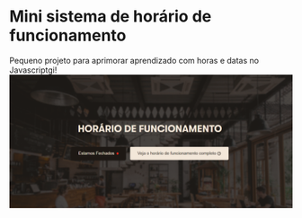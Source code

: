 # Mini sistema de horário de funcionamento 
Pequeno projeto para aprimorar aprendizado com horas e datas no Javascriptgi!
![enter image description here](https://github.com/alexmuniz96/todayilearned/blob/master/openingHours/img/print-horario.png?raw=true)



